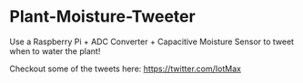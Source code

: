 # Plant-Moisture-Tweeter
Use a Raspberry Pi + ADC Converter + Capacitive Moisture Sensor to tweet when to water the plant!

Checkout some of the tweets here: https://twitter.com/IotMax
